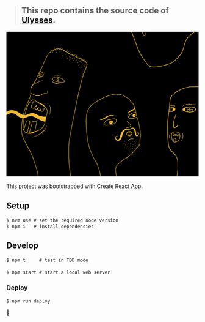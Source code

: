 > ## This repo contains the source code of [Ulysses](https://sonnet.io/posts/ulysses/).

![Logo](./README/we-talk-too-much.png)

This project was bootstrapped with [Create React App](https://github.com/facebook/create-react-app).

## Setup

    $ nvm use # set the required node version
    $ npm i   # install dependencies

## Develop

    $ npm t     # test in TDD mode

    $ npm start # start a local web server

### Deploy

    $ npm run deploy

🐐
